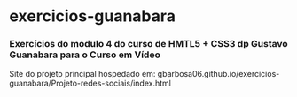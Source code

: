 # exercicios-guanabara
<h3>Exercícios do modulo 4 do curso de HMTL5 + CSS3 dp Gustavo Guanabara para o Curso em Vídeo</h3>
Site do projeto principal hospedado em: gbarbosa06.github.io/exercicios-guanabara/Projeto-redes-sociais/index.html